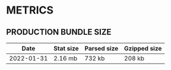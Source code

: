 # METRICS

## PRODUCTION BUNDLE SIZE

| Date       | Stat size | Parsed size | Gzipped size |
| ---------- | --------- | ----------- | ------------ |
| 2022-01-31 | 2.16 mb   | 732 kb      | 208 kb       |

